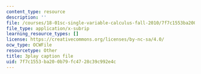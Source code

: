 ```yaml
---
content_type: resource
description: ''
file: /courses/18-01sc-single-variable-calculus-fall-2010/7f7c1553ba200b79fc4728c39c992e4c_zUEuKrxgHws.srt
file_type: application/x-subrip
learning_resource_types: []
license: https://creativecommons.org/licenses/by-nc-sa/4.0/
ocw_type: OCWFile
resourcetype: Other
title: 3play caption file
uid: 7f7c1553-ba20-0b79-fc47-28c39c992e4c
---
```

